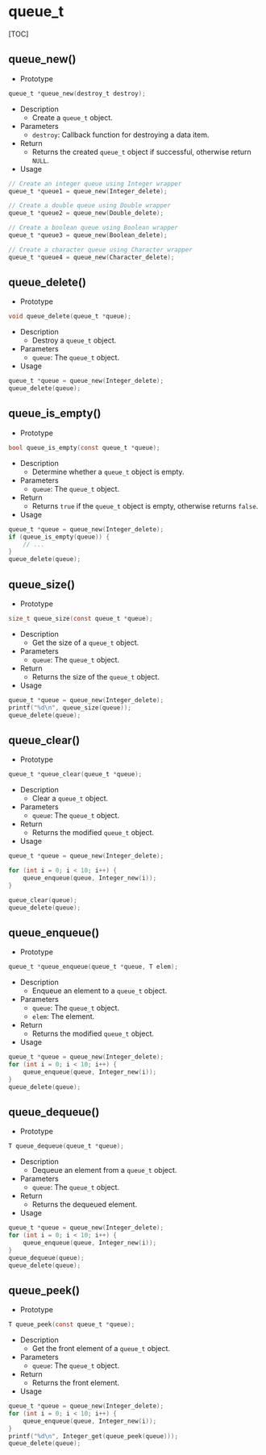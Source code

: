 # queue_t

[TOC]



## queue_new()

- Prototype

```c
queue_t *queue_new(destroy_t destroy);
```

- Description
    - Create a `queue_t` object.
- Parameters
    - `destroy`: Callback function for destroying a data item.
- Return
    - Returns the created `queue_t` object if successful, otherwise return `NULL`.
- Usage

```c
// Create an integer queue using Integer wrapper
queue_t *queue1 = queue_new(Integer_delete);

// Create a double queue using Double wrapper
queue_t *queue2 = queue_new(Double_delete);

// Create a boolean queue using Boolean wrapper
queue_t *queue3 = queue_new(Boolean_delete);

// Create a character queue using Character wrapper
queue_t *queue4 = queue_new(Character_delete);
```



## queue_delete()

- Prototype

```c
void queue_delete(queue_t *queue);
```

- Description
    - Destroy a `queue_t` object.
- Parameters
    - `queue`: The `queue_t` object.
- Usage

```c
queue_t *queue = queue_new(Integer_delete);
queue_delete(queue);
```



## queue_is_empty()

- Prototype

```c
bool queue_is_empty(const queue_t *queue);
```

- Description
    - Determine whether a `queue_t` object is empty.
- Parameters
    - `queue`: The `queue_t` object.
- Return
    - Returns `true` if the `queue_t` object is empty, otherwise returns `false`.
- Usage

```c
queue_t *queue = queue_new(Integer_delete);
if (queue_is_empty(queue)) {
    // ...
}
queue_delete(queue);
```



## queue_size()

- Prototype

```c
size_t queue_size(const queue_t *queue);
```

- Description
    - Get the size of a `queue_t` object.
- Parameters
    - `queue`: The `queue_t` object.
- Return
    - Returns the size of the `queue_t` object.
- Usage

```c
queue_t *queue = queue_new(Integer_delete);
printf("%d\n", queue_size(queue));
queue_delete(queue);
```



## queue_clear()

- Prototype

```c
queue_t *queue_clear(queue_t *queue);
```

- Description
    - Clear a `queue_t` object.
- Parameters
    - `queue`: The `queue_t` object.
- Return
    - Returns the modified `queue_t` object.
- Usage

```c
queue_t *queue = queue_new(Integer_delete);

for (int i = 0; i < 10; i++) {
    queue_enqueue(queue, Integer_new(i));
}

queue_clear(queue);
queue_delete(queue);
```



## queue_enqueue()

- Prototype

```c
queue_t *queue_enqueue(queue_t *queue, T elem);
```

- Description
    - Enqueue an element to a `queue_t` object.
- Parameters
    - `queue`: The `queue_t` object.
    - `elem`: The element.
- Return
    - Returns the modified `queue_t` object.
- Usage

```c
queue_t *queue = queue_new(Integer_delete);
for (int i = 0; i < 10; i++) {
    queue_enqueue(queue, Integer_new(i));
}
queue_delete(queue);
```



## queue_dequeue()

- Prototype

```c
T queue_dequeue(queue_t *queue);
```

- Description
    - Dequeue an element from a `queue_t` object.
- Parameters
    - `queue`: The `queue_t` object.
- Return
    - Returns the dequeued element.
- Usage

```c
queue_t *queue = queue_new(Integer_delete);
for (int i = 0; i < 10; i++) {
    queue_enqueue(queue, Integer_new(i));
}
queue_dequeue(queue);
queue_delete(queue);
```



## queue_peek()

- Prototype

```c
T queue_peek(const queue_t *queue);
```

- Description
    - Get the front element of a `queue_t` object.
- Parameters
    - `queue`: The `queue_t` object.
- Return
    - Returns the front element.
- Usage

```c
queue_t *queue = queue_new(Integer_delete);
for (int i = 0; i < 10; i++) {
    queue_enqueue(queue, Integer_new(i));
}
printf("%d\n", Integer_get(queue_peek(queue)));
queue_delete(queue);
```

